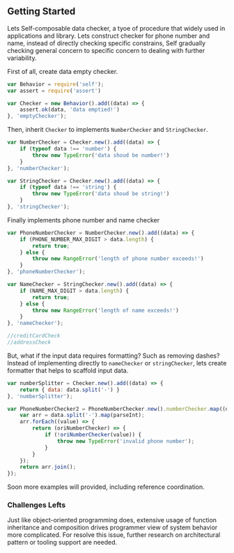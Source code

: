 ## Getting Started

Lets Self-composable data checker, a tyoe of procedure that widely used in applications and library. Lets construct checker for phone number and name, instead of directly checking specific constrains, Self gradually checking general concern to specific concern to dealing with further variability.

First of all, create data empty checker.

```js
var Behavior = require('self');
var assert = require('assert')

var Checker = new Behavior().add((data) => {
    assert.ok(data, 'data emptied!')
}, 'emptyChecker');
```

Then, inherit `Checker` to implements `NumberChecker` and `StringChecker`.

```js
var NumberChecker = Checker.new().add((data) => {
    if (typeof data !== 'number') {
        throw new TypeError('data shoud be number!')
    }
}, 'numberChecker');

var StringChecker = Checker.new().add((data) => {
    if (typeof data !== 'string') {
        throw new TypeError('data shoud be string!')
    }
}, 'stringChecker');
```

Finally implements phone number and name checker
```js
var PhoneNumberChecker = NumberChecker.new().add((data) => {
    if (PHONE_NUMBER_MAX_DIGIT > data.length) {
        return true;
    } else {
        throw new RangeError('length of phone number exceeds!')
    }
}, 'phoneNumberChecker');

var NameChecker = StringChecker.new().add((data) => {
    if (NAME_MAX_DIGIT > data.length) {
        return true;
    } else {
        throw new RangeError('length of name exceeds!')
    }
}, 'nameChecker');

//creditCardCheck
//addressCheck
```

But, what if the input data requires formatting? Such as removing dashes? Instead of implementing directly to `nameChecker` or `stringChecker`, lets create formatter that helps to scaffold input data.

```js
var numberSplitter = Checker.new().add((data) => {
    return { data: data.split('-') }
}, 'numberSplitter');

var PhoneNumberChecker2 = PhoneNumberChecker.new().numberChecker.map((data) => {
    var arr = data.split('-').map(parseInt);
    arr.forEach((value) => {
        return (oriNumberChecker) => {
            if (!oriNumberChecker(value)) {
                throw new TypeError('invalid phone number');
            }
        }
    });
    return arr.join();
});
```

Soon more examples will provided, including reference coordination.

### Challenges Lefts
Just like object-oriented programming does, extensive usage of function inheritance and composition drives programmer view of system behavior more complicated. For resolve this issue, further research on architectural pattern or tooling support are needed.